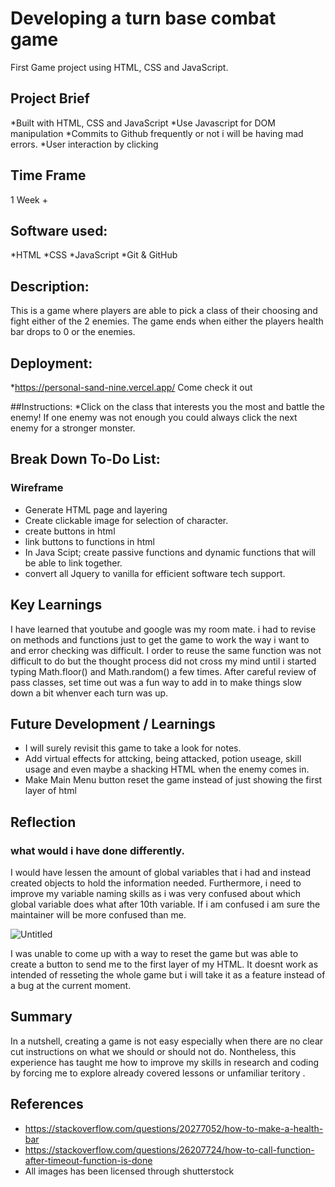 # Developing a turn base combat game
First Game project using HTML, CSS and JavaScript.

## Project Brief
*Built with HTML, CSS and JavaScript 
*Use Javascript for DOM manipulation
*Commits to Github frequently or not i will be having mad errors.
*User interaction by clicking

## Time Frame
 1 Week + 

## Software used:
*HTML
*CSS
*JavaScript
*Git & GitHub

## Description:
This is a game where players are able to pick a class of their choosing and fight either of the 2 enemies. The game ends when either the players health bar drops to 0 or the enemies.

## Deployment:
*https://personal-sand-nine.vercel.app/ Come check it out

##Instructions:
*Click on the class that interests you the most and battle the enemy! If one enemy was not enough you could always click the next enemy for a stronger monster.

## Break Down To-Do List:
### Wireframe 
* Generate HTML page and layering 
* Create clickable image for selection of character.
* create buttons in html 
* link buttons to functions in html
* In Java Scipt; create passive functions and dynamic functions that will be able to link together.
* convert all Jquery to vanilla for efficient software tech support.

## Key Learnings
I have learned that youtube and google was my room mate. i had to revise on methods and functions just to get the game to work the way i want to and error checking was difficult. I order to reuse the same function was not difficult to do but the thought process did not cross my mind until i started typing Math.floor() and Math.random() a few times. After careful review of pass classes, set time out was a fun way to add in to make things slow down a bit whenver each turn was up.

## Future Development / Learnings
* I will surely revisit this game to take a look for notes.
* Add virtual effects for attcking, being attacked, potion useage, skill usage and even maybe a shacking HTML when the enemy comes in.
* Make Main Menu button reset the game instead of just showing the first layer of html


## Reflection
### what would i have done differently.
I would have lessen the amount of global variables that i had and instead created objects to hold the information needed. Furthermore, i need to improve my variable naming skills as i was very confused about which global variable does what after 10th variable. If i am confused i am sure the maintainer will be more confused than me. 

![Untitled](https://user-images.githubusercontent.com/87754100/168647481-f6a6aca9-5c87-4b65-94d8-842120616a31.jpg)

I was unable to come up with a way to reset the game but was able to create a button to send me to the first layer of my HTML. It doesnt work as intended of resseting the whole game but i will take it as a feature instead of a bug at the current moment.

## Summary
In a nutshell, creating a game is not easy especially when there are no clear cut instructions on what we should or should not do. 
Nontheless, this experience has taught me how to improve my skills in research and coding by forcing me to explore already covered lessons or unfamiliar teritory .


## References
* https://stackoverflow.com/questions/20277052/how-to-make-a-health-bar
* https://stackoverflow.com/questions/26207724/how-to-call-function-after-timeout-function-is-done
* All images has been licensed through shutterstock
